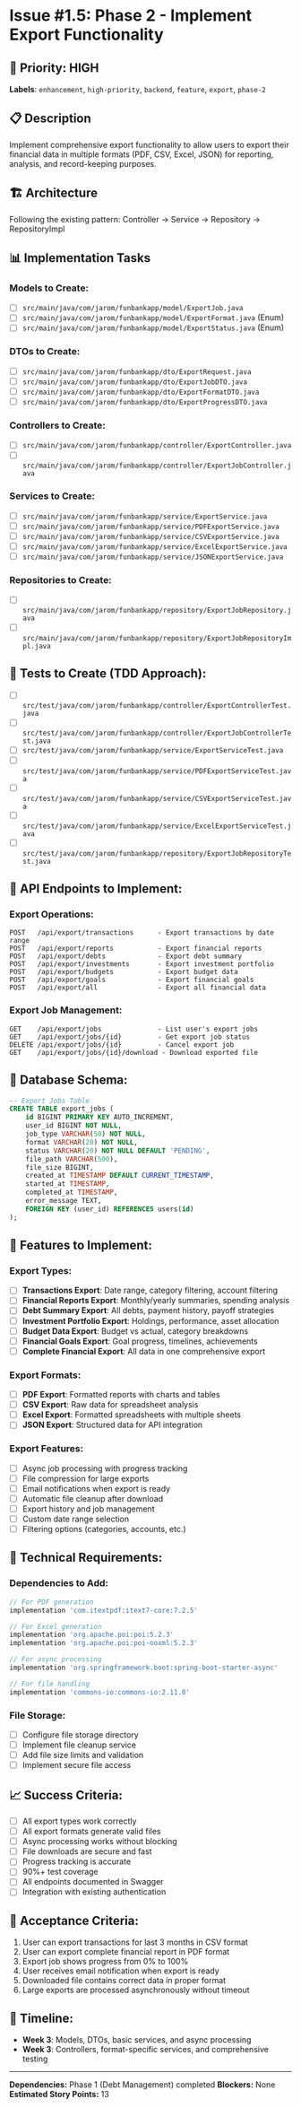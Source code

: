 # Issue #1.5: Phase 2 - Implement Export Functionality

## 🎯 **Priority: HIGH** 
**Labels**: `enhancement`, `high-priority`, `backend`, `feature`, `export`, `phase-2`

## 📋 **Description**
Implement comprehensive export functionality to allow users to export their financial data in multiple formats (PDF, CSV, Excel, JSON) for reporting, analysis, and record-keeping purposes.

## 🏗️ **Architecture**
Following the existing pattern: Controller → Service → Repository → RepositoryImpl

## 📊 **Implementation Tasks**

### **Models to Create:**
- [ ] `src/main/java/com/jarom/funbankapp/model/ExportJob.java`
- [ ] `src/main/java/com/jarom/funbankapp/model/ExportFormat.java` (Enum)
- [ ] `src/main/java/com/jarom/funbankapp/model/ExportStatus.java` (Enum)

### **DTOs to Create:**
- [ ] `src/main/java/com/jarom/funbankapp/dto/ExportRequest.java`
- [ ] `src/main/java/com/jarom/funbankapp/dto/ExportJobDTO.java`
- [ ] `src/main/java/com/jarom/funbankapp/dto/ExportFormatDTO.java`
- [ ] `src/main/java/com/jarom/funbankapp/dto/ExportProgressDTO.java`

### **Controllers to Create:**
- [ ] `src/main/java/com/jarom/funbankapp/controller/ExportController.java`
- [ ] `src/main/java/com/jarom/funbankapp/controller/ExportJobController.java`

### **Services to Create:**
- [ ] `src/main/java/com/jarom/funbankapp/service/ExportService.java`
- [ ] `src/main/java/com/jarom/funbankapp/service/PDFExportService.java`
- [ ] `src/main/java/com/jarom/funbankapp/service/CSVExportService.java`
- [ ] `src/main/java/com/jarom/funbankapp/service/ExcelExportService.java`
- [ ] `src/main/java/com/jarom/funbankapp/service/JSONExportService.java`

### **Repositories to Create:**
- [ ] `src/main/java/com/jarom/funbankapp/repository/ExportJobRepository.java`
- [ ] `src/main/java/com/jarom/funbankapp/repository/ExportJobRepositoryImpl.java`

## 🧪 **Tests to Create (TDD Approach):**
- [ ] `src/test/java/com/jarom/funbankapp/controller/ExportControllerTest.java`
- [ ] `src/test/java/com/jarom/funbankapp/controller/ExportJobControllerTest.java`
- [ ] `src/test/java/com/jarom/funbankapp/service/ExportServiceTest.java`
- [ ] `src/test/java/com/jarom/funbankapp/service/PDFExportServiceTest.java`
- [ ] `src/test/java/com/jarom/funbankapp/service/CSVExportServiceTest.java`
- [ ] `src/test/java/com/jarom/funbankapp/service/ExcelExportServiceTest.java`
- [ ] `src/test/java/com/jarom/funbankapp/repository/ExportJobRepositoryTest.java`

## 📝 **API Endpoints to Implement:**

### **Export Operations:**
```
POST   /api/export/transactions      - Export transactions by date range
POST   /api/export/reports           - Export financial reports
POST   /api/export/debts             - Export debt summary
POST   /api/export/investments       - Export investment portfolio
POST   /api/export/budgets           - Export budget data
POST   /api/export/goals             - Export financial goals
POST   /api/export/all               - Export all financial data
```

### **Export Job Management:**
```
GET    /api/export/jobs              - List user's export jobs
GET    /api/export/jobs/{id}         - Get export job status
DELETE /api/export/jobs/{id}         - Cancel export job
GET    /api/export/jobs/{id}/download - Download exported file
```

## 🔧 **Database Schema:**
```sql
-- Export Jobs Table
CREATE TABLE export_jobs (
    id BIGINT PRIMARY KEY AUTO_INCREMENT,
    user_id BIGINT NOT NULL,
    job_type VARCHAR(50) NOT NULL,
    format VARCHAR(20) NOT NULL,
    status VARCHAR(20) NOT NULL DEFAULT 'PENDING',
    file_path VARCHAR(500),
    file_size BIGINT,
    created_at TIMESTAMP DEFAULT CURRENT_TIMESTAMP,
    started_at TIMESTAMP,
    completed_at TIMESTAMP,
    error_message TEXT,
    FOREIGN KEY (user_id) REFERENCES users(id)
);
```

## 🎯 **Features to Implement:**

### **Export Types:**
- [ ] **Transactions Export**: Date range, category filtering, account filtering
- [ ] **Financial Reports Export**: Monthly/yearly summaries, spending analysis
- [ ] **Debt Summary Export**: All debts, payment history, payoff strategies
- [ ] **Investment Portfolio Export**: Holdings, performance, asset allocation
- [ ] **Budget Data Export**: Budget vs actual, category breakdowns
- [ ] **Financial Goals Export**: Goal progress, timelines, achievements
- [ ] **Complete Financial Export**: All data in one comprehensive export

### **Export Formats:**
- [ ] **PDF Export**: Formatted reports with charts and tables
- [ ] **CSV Export**: Raw data for spreadsheet analysis
- [ ] **Excel Export**: Formatted spreadsheets with multiple sheets
- [ ] **JSON Export**: Structured data for API integration

### **Export Features:**
- [ ] Async job processing with progress tracking
- [ ] File compression for large exports
- [ ] Email notifications when export is ready
- [ ] Automatic file cleanup after download
- [ ] Export history and job management
- [ ] Custom date range selection
- [ ] Filtering options (categories, accounts, etc.)

## 🔧 **Technical Requirements:**

### **Dependencies to Add:**
```gradle
// For PDF generation
implementation 'com.itextpdf:itext7-core:7.2.5'

// For Excel generation
implementation 'org.apache.poi:poi:5.2.3'
implementation 'org.apache.poi:poi-ooxml:5.2.3'

// For async processing
implementation 'org.springframework.boot:spring-boot-starter-async'

// For file handling
implementation 'commons-io:commons-io:2.11.0'
```

### **File Storage:**
- [ ] Configure file storage directory
- [ ] Implement file cleanup service
- [ ] Add file size limits and validation
- [ ] Implement secure file access

## 📈 **Success Criteria:**
- [ ] All export types work correctly
- [ ] All export formats generate valid files
- [ ] Async processing works without blocking
- [ ] File downloads are secure and fast
- [ ] Progress tracking is accurate
- [ ] 90%+ test coverage
- [ ] All endpoints documented in Swagger
- [ ] Integration with existing authentication

## 🚀 **Acceptance Criteria:**
1. User can export transactions for last 3 months in CSV format
2. User can export complete financial report in PDF format
3. Export job shows progress from 0% to 100%
4. User receives email notification when export is ready
5. Downloaded file contains correct data in proper format
6. Large exports are processed asynchronously without timeout

## 📅 **Timeline:**
- **Week 3**: Models, DTOs, basic services, and async processing
- **Week 3**: Controllers, format-specific services, and comprehensive testing

---
**Dependencies:** Phase 1 (Debt Management) completed
**Blockers:** None
**Estimated Story Points:** 13 